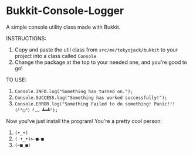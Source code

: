 # Bukkit-Console-Logger
A simple console utility class made with Bukkit.

INSTRUCTIONS:
1. Copy and paste the util class from ```src/me/tokyojack/bukkit``` to your project into a class called ```Console```
2. Change the package at the top to your needed one, and you're good to go!

TO USE:
1. ```Console.INFO.log("Something has turned on.");```
2. ```Console.SUCCESS.log("Something has worked successfully!");```
3. ```Console.ERROR.log("Something Failed to do something! Panic!!! (╯°□°）╯︵ ┻━┻");```

Now you've just install the program! You're a pretty cool person:
1. ```(•_•)```
2. ```( •_•)>⌐■-■```
3. ```(⌐■_■)```
